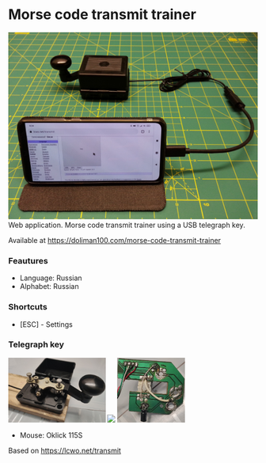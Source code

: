 # Morse code transmit trainer
![Portable](images/portable.jpg)
Web application. Morse code transmit trainer using a USB telegraph key.

Available at https://doliman100.com/morse-code-transmit-trainer

### Feautures
* Language: Russian
* Alphabet: Russian

### Shortcuts
* [ESC] - Settings

### Telegraph key
<img src="images/telegraph-key.jpg" width="38.99562297604579%"> <img src="images/bottom.jpg" width="31.878102547140628%"> <img src="images/pcb-top.jpg" width="27.165490163088084%">

* Mouse: Oklick 115S

Based on https://lcwo.net/transmit
